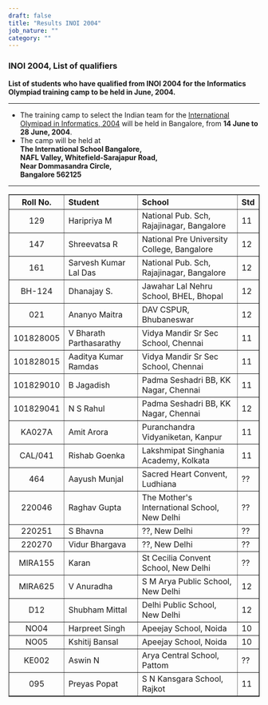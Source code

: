 ```yaml
---
draft: false
title: "Results INOI 2004"
job_nature: ""
category: ""
---
```


<div id="cont">
<h3 align="left">INOI 2004, List of qualifiers</h3>


<p style="font-weight: bold"> List of students who have qualified
from INOI 2004 for the Informatics Olympiad training camp to be
held in June, 2004. </p>

<hr>

<ul>

<li> The training camp to select the Indian team for the <a
href=http://www.ioi2004.org>International Olymipad in
Informatics, 2004</a> will be held in Bangalore, from 
<b>14 June to 28 June, 2004</b>.<br>

<!--
<li> The tentative dates for the camp are Monday, 14 June to
Monday, 28 June.  More details will be announced shortly.
-->

<li> The camp will be held at<br>
<div style="font-weight:bold;">
The International School Bangalore,<br>
NAFL Valley, Whitefield-Sarajapur Road, <br>
Near Dommasandra Circle,<br>
Bangalore 562125<br>
</div>

</ul>

<hr>

<table cellpadding="2" cellspacing="2" border="1" width="100%">

<tr>
<th> Roll No. </th>
<th align=left> Student </th>
<th align=left> School </th>
<th align=left> Std </th>
</tr>

<tr>
<td align=center>129</td>
<td>Haripriya M</td>
<td>National Pub. Sch, Rajajinagar, Bangalore</td>
<td>11</td>
</tr>

<tr>
<td align=center>147</td>
<td>Shreevatsa R</td>
<td>National Pre University College, Bangalore</td>
<td>12</td>
</tr>

<tr>
<td align=center>161</td>
<td>Sarvesh Kumar Lal Das</td>
<td>National Pub. Sch, Rajajinagar, Bangalore</td>
<td>12</td>
</tr>

<tr>
<td align=center>BH-124</td>
<td>Dhanajay S. </td>
<td>Jawahar Lal Nehru School, BHEL, Bhopal </td>
<td>12</td>
</tr>

<tr>
<td align=center>021</td>
<td>Ananyo Maitra</td>
<td>DAV CSPUR, Bhubaneswar</td>
<td>12</td>
</tr>

<tr>
<td align=center>101828005</td>
<td>V Bharath Parthasarathy</td>
<td>Vidya Mandir Sr Sec School, Chennai</td>
<td>11</td>
</tr>

<tr>
<td align=center>101828015</td>
<td>Aaditya Kumar Ramdas</td>
<td>Vidya Mandir Sr Sec School, Chennai</td>
<td>11</td>
</tr>

<tr>
<td align=center>101829010</td>
<td>B Jagadish</td>
<td>Padma Seshadri BB, KK Nagar, Chennai</td>
<td>11</td>
</tr>

<tr>
<td align=center>101829041</td>
<td>N S Rahul</td>
<td>Padma Seshadri BB, KK Nagar, Chennai</td>
<td>12</td>
</tr>

<tr>
<td align=center>KA027A</td>
<td>Amit Arora</td>
<td>Puranchandra Vidyaniketan, Kanpur</td>
<td>11</td>
</tr>

<tr>
<td align=center>CAL/041</td>
<td>Rishab Goenka</td>
<td>Lakshmipat Singhania Academy, Kolkata</td>
<td>11</td>
</tr>

<tr>
<td align=center>464</td>
<td>Aayush Munjal</td>
<td>Sacred Heart Convent, Ludhiana</td>
<td>??</td>
</tr>

<tr>
<td align=center>220046</td>
<td>Raghav Gupta</td>
<td>The Mother's International School, New Delhi</td>
<td>??</td>
</tr>

<tr>
<td align=center>220251</td>
<td>S Bhavna</td>
<td>??, New Delhi</td>
<td>??</td>
</tr>

<tr>
<td align=center>220270</td>
<td>Vidur Bhargava</td>
<td>??, New Delhi</td>
<td>??</td>
</tr>

<tr>
<td align=center>MIRA155</td>
<td>Karan</td>
<td>St Cecilia Convent School, New Delhi</td>
<td>??</td>
</tr>

<tr>
<td align=center>MIRA625</td>
<td>V Anuradha</td>
<td>S M Arya Public School, New Delhi</td>
<td>12</td>
</tr>

<tr>
<td align=center>D12</td>
<td>Shubham Mittal</td>
<td>Delhi Public School, New Delhi</td>
<td>12</td>
</tr>

<tr>
<td align=center>NO04</td>
<td>Harpreet Singh</td>
<td>Apeejay School, Noida</td>
<td>10</td>
</tr>

<tr>
<td align=center>NO05</td>
<td>Kshitij Bansal</td>
<td>Apeejay School, Noida</td>
<td>10</td>
</tr>

<tr>
<td align=center>KE002</td>
<td>Aswin N</td>
<td>Arya Central School, Pattom</td>
<td>??</td>
</tr>

<tr>
<td align=center>095</td>
<td>Preyas Popat</td>
<td>S N Kansgara School, Rajkot</td>
<td>11</td>
</tr>

</table>

